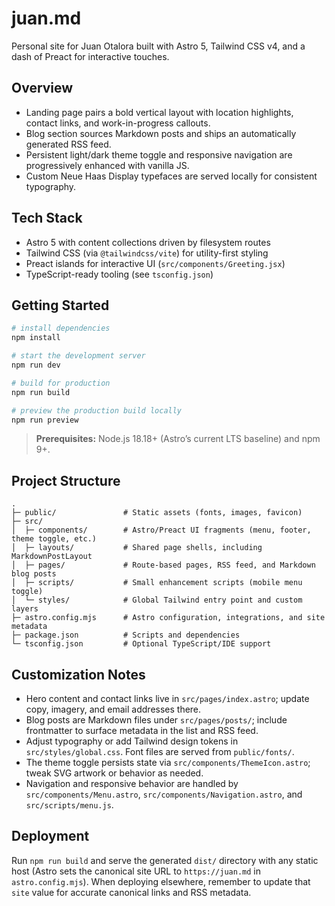 # juan.md

Personal site for Juan Otalora built with Astro 5, Tailwind CSS v4, and a dash of Preact for interactive touches.

## Overview
- Landing page pairs a bold vertical layout with location highlights, contact links, and work-in-progress callouts.
- Blog section sources Markdown posts and ships an automatically generated RSS feed.
- Persistent light/dark theme toggle and responsive navigation are progressively enhanced with vanilla JS.
- Custom Neue Haas Display typefaces are served locally for consistent typography.

## Tech Stack
- Astro 5 with content collections driven by filesystem routes
- Tailwind CSS (via `@tailwindcss/vite`) for utility-first styling
- Preact islands for interactive UI (`src/components/Greeting.jsx`)
- TypeScript-ready tooling (see `tsconfig.json`)

## Getting Started
```bash
# install dependencies
npm install

# start the development server
npm run dev

# build for production
npm run build

# preview the production build locally
npm run preview
```

> **Prerequisites:** Node.js 18.18+ (Astro’s current LTS baseline) and npm 9+.

## Project Structure
```text
.
├─ public/               # Static assets (fonts, images, favicon)
├─ src/
│  ├─ components/        # Astro/Preact UI fragments (menu, footer, theme toggle, etc.)
│  ├─ layouts/           # Shared page shells, including MarkdownPostLayout
│  ├─ pages/             # Route-based pages, RSS feed, and Markdown blog posts
│  ├─ scripts/           # Small enhancement scripts (mobile menu toggle)
│  └─ styles/            # Global Tailwind entry point and custom layers
├─ astro.config.mjs      # Astro configuration, integrations, and site metadata
├─ package.json          # Scripts and dependencies
└─ tsconfig.json         # Optional TypeScript/IDE support
```

## Customization Notes
- Hero content and contact links live in `src/pages/index.astro`; update copy, imagery, and email addresses there.
- Blog posts are Markdown files under `src/pages/posts/`; include frontmatter to surface metadata in the list and RSS feed.
- Adjust typography or add Tailwind design tokens in `src/styles/global.css`. Font files are served from `public/fonts/`.
- The theme toggle persists state via `src/components/ThemeIcon.astro`; tweak SVG artwork or behavior as needed.
- Navigation and responsive behavior are handled by `src/components/Menu.astro`, `src/components/Navigation.astro`, and `src/scripts/menu.js`.

## Deployment
Run `npm run build` and serve the generated `dist/` directory with any static host (Astro sets the canonical site URL to `https://juan.md` in `astro.config.mjs`). When deploying elsewhere, remember to update that `site` value for accurate canonical links and RSS metadata.
